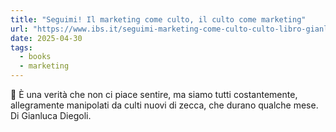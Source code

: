 ```yaml
---
title: "Seguimi! Il marketing come culto, il culto come marketing"
url: "https://www.ibs.it/seguimi-marketing-come-culto-culto-libro-gianluca-diegoli/e/9791221215045"
date: 2025-04-30
tags: 
  - books
  - marketing
---
```


📖 È una verità che non ci piace sentire, ma siamo tutti costantemente, allegramente manipolati da culti nuovi di zecca, che durano qualche mese. Di Gianluca Diegoli. 